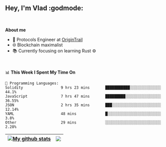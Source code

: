 ## Hey, I'm Vlad :godmode:

<br/>

**About me**
- 💼 Protocols Engineer at [OriginTrail](https://github.com/OriginTrail)
- 🌐 Blockchain maximalist
- 📚 Currently focusing on learning Rust :gear:

<br/>

<!--START_SECTION:waka-->
📊 **This Week I Spent My Time On** 

```text
💬 Programming Languages: 
Solidity                 9 hrs 23 mins       ███████████░░░░░░░░░░░░░░   44.1% 
JavaScript               7 hrs 47 mins       █████████░░░░░░░░░░░░░░░░   36.55% 
JSON                     2 hrs 35 mins       ███░░░░░░░░░░░░░░░░░░░░░░   12.14% 
YAML                     48 mins             █░░░░░░░░░░░░░░░░░░░░░░░░   3.8% 
Other                    29 mins             ░░░░░░░░░░░░░░░░░░░░░░░░░   2.28%

```


<!--END_SECTION:waka-->


| <a href="https://github.com/anuraghazra/github-readme-stats"><img align="center" src="https://github-readme-stats.vercel.app/api?username=u-hubar&show_icons=true&include_all_commits=true&theme=dark&hide_border=true" alt="My github stats" /></a> | <a href="https://github.com/anuraghazra/github-readme-stats"><img align="center" src="https://github-readme-stats.vercel.app/api/top-langs/?username=u-hubar&layout=compact&theme=dark&hide_border=true" /></a> |
| ------------- | ------------- |
